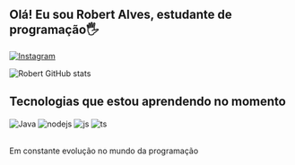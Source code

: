 ## Olá! Eu sou Robert Alves, estudante de programação🖐️

[![Instagram](https://img.shields.io/badge/Instagram-E4405F?style=for-the-badge&logo=instagram&logoColor=white)](https://instagram.com/robertt_alvees)

![Robert GitHub stats](https://github-readme-stats.vercel.app/api?username=wwwrobert&show_icons=true&theme=dracula&count_private=true)

## Tecnologias que estou aprendendo no momento 

<div style="display: inline_block">
  <img align="center" alt="Java" src="https://img.shields.io/badge/Java-ED8B00?style=for-the-badge&logo=openjdk&logoColor=white" />
  <img align="center" alt="nodejs" src="https://img.shields.io/badge/Node.js-43853D?style=for-the-badge&logo=node.js&logoColor=white" />
  <img align="center" alt="js" src="https://img.shields.io/badge/JavaScript-F7DF1E?style=for-the-badge&logo=javascript&logoColor=black" />
  <img align="center" alt="ts" src="https://img.shields.io/badge/TypeScript-007ACC?style=for-the-badge&logo=typescript&logoColor=white" />
</div><br/>

Em constante evolução no mundo da programação
